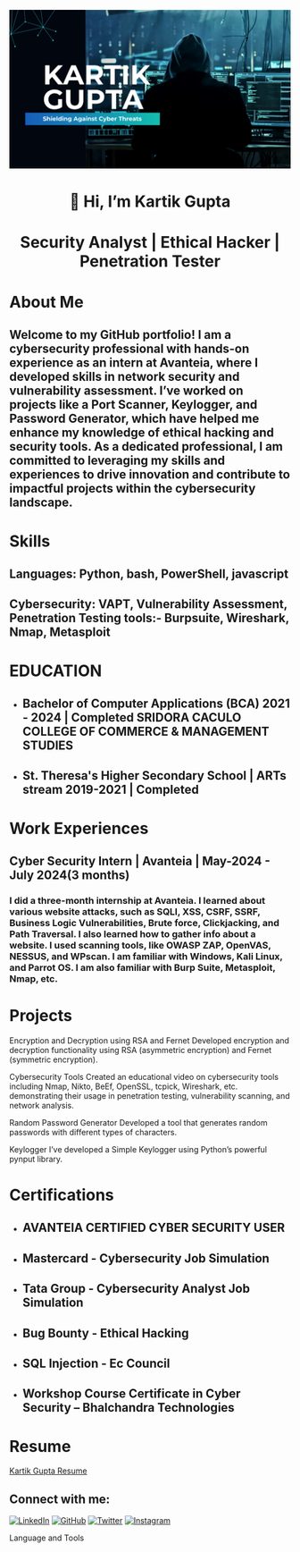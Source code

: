 ![logo](https://github.com/kartik8411/kartik8411/blob/main/banner.png)
<h1 align="center">👋 Hi, I’m Kartik Gupta</h1>

<h1 align="center"> Security Analyst | Ethical Hacker | Penetration Tester




<h1>About Me</h1>

<h2><p>Welcome to my GitHub portfolio!
I am a cybersecurity professional with hands-on experience as an intern at Avanteia, where I developed skills in network security and vulnerability assessment. I’ve worked on projects like a Port Scanner, Keylogger, and Password Generator, which have helped me enhance my knowledge of ethical hacking and security tools. As a dedicated professional, I am committed to leveraging my skills and experiences to drive innovation and contribute to impactful projects within the cybersecurity landscape.</p></h2>

<h1>Skills</h1>

<h2><p>Languages: Python, bash, PowerShell, javascript</p></h2>
<h2>Cybersecurity: VAPT, Vulnerability Assessment, Penetration Testing tools:- Burpsuite, Wireshark, Nmap, Metasploit</p></h2>

<h1>EDUCATION </h1>

- <h2>Bachelor of Computer Applications (BCA) 2021 - 2024 | Completed SRIDORA CACULO COLLEGE OF COMMERCE & MANAGEMENT STUDIES</h2>

- <h2>St. Theresa's Higher Secondary School | ARTs stream 2019-2021 | Completed</h2>

<h1>Work Experiences </h1>

<h2>Cyber Security Intern |  Avanteia | May-2024  - July 2024(3 months)</h2>
<h3>I did a three-month internship at Avanteia. I learned about various website attacks, such as SQLI, XSS, CSRF, SSRF, Business Logic Vulnerabilities, Brute force, Clickjacking, and Path Traversal. I also learned how to gather info about a website. I used scanning tools, like OWASP ZAP, OpenVAS, NESSUS, and WPscan. I am familiar with Windows, Kali Linux, and Parrot OS. I am also familiar with Burp Suite, Metasploit, Nmap, etc.</h3>


<h1>Projects</h1>

Encryption and Decryption using RSA and Fernet
Developed encryption and decryption functionality using RSA (asymmetric encryption) and Fernet (symmetric encryption).

Cybersecurity Tools 
Created an educational video on cybersecurity tools including Nmap, Nikto, BeEf, OpenSSL, tcpick, Wireshark, etc. demonstrating their usage in penetration testing, vulnerability scanning, and network analysis.

Random Password Generator
Developed a tool that generates random passwords with different types of characters.

Keylogger
I’ve developed a Simple Keylogger using Python’s powerful pynput library.

<h1>Certifications</h1>

  - <h2>AVANTEIA CERTIFIED CYBER SECURITY USER</h2>
  - <h2>Mastercard - Cybersecurity Job Simulation</h2>
  - <h2>Tata Group - Cybersecurity Analyst Job Simulation</h2>
  - <h2>Bug Bounty - Ethical Hacking</h2>
  - <h2>SQL Injection - Ec Council</h2>
  - <h2>Workshop Course Certificate in Cyber Security – Bhalchandra Technologies</h2>

 <h1>Resume</h1> 

[Kartik Gupta Resume](https://www.canva.com/design/DAGMmKy0ysg/08d1Uj1N9ONrfqKtqBb2lg/view?utm_content=DAGMmKy0ysg&utm_campaign=designshare&utm_medium=link2&utm_source=uniquelinks&utlId=hb150b14e65)







## Connect with me:
[![LinkedIn](https://img.shields.io/badge/LinkedIn-0077B5?style=for-the-badge&logo=linkedin&logoColor=white)](https://www.linkedin.com/in/kartikgupta007)
[![GitHub](https://img.shields.io/badge/GitHub-181717?style=for-the-badge&logo=github&logoColor=white)](https://github.com/kartik8411)
[![Twitter](https://img.shields.io/badge/Twitter-1DA1F2?style=for-the-badge&logo=twitter&logoColor=white)](https://x.com/KartikG91125649)
[![Instagram](https://img.shields.io/badge/Instagram-E4405F?style=for-the-badge&logo=instagram&logoColor=white)](https://www.instagram.com/kartikgupta9014)


  Language and Tools



</p>

<!---
kartik8411/kartik8411 is a ✨ special ✨ repository because its `README.md` (this file) appears on your GitHub profile.
You can click the Preview link to take a look at your changes.
--->
